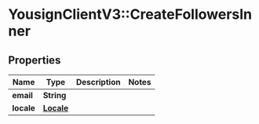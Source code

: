 # YousignClientV3::CreateFollowersInner

## Properties
Name | Type | Description | Notes
------------ | ------------- | ------------- | -------------
**email** | **String** |  | 
**locale** | [**Locale**](Locale.md) |  | 

